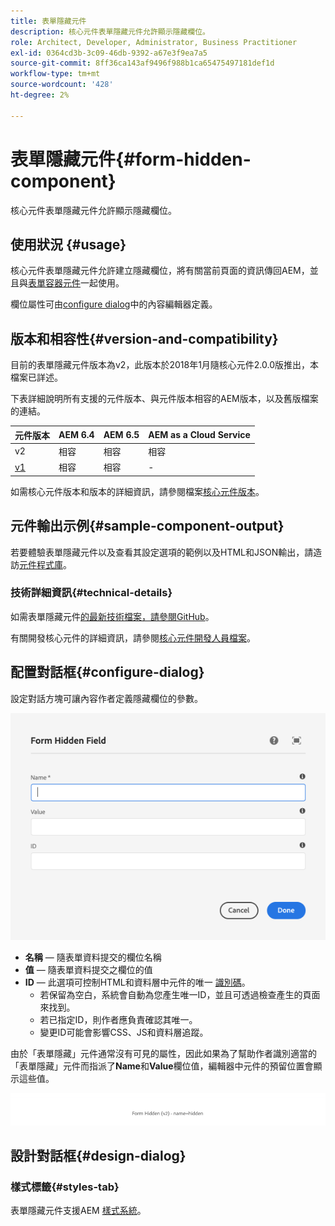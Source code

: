 ```yaml
---
title: 表單隱藏元件
description: 核心元件表單隱藏元件允許顯示隱藏欄位。
role: Architect, Developer, Administrator, Business Practitioner
exl-id: 0364cd3b-3c09-46db-9392-a67e3f9ea7a5
source-git-commit: 8ff36ca143af9496f988b1ca65475497181def1d
workflow-type: tm+mt
source-wordcount: '428'
ht-degree: 2%

---
```


# 表單隱藏元件{#form-hidden-component}

核心元件表單隱藏元件允許顯示隱藏欄位。

## 使用狀況 {#usage}

核心元件表單隱藏元件允許建立隱藏欄位，將有關當前頁面的資訊傳回AEM，並且與[表單容器元件](form-container.md)一起使用。

欄位屬性可由[configure dialog](form-hidden.md)中的內容編輯器定義。

## 版本和相容性{#version-and-compatibility}

目前的表單隱藏元件版本為v2，此版本於2018年1月隨核心元件2.0.0版推出，本檔案已詳述。

下表詳細說明所有支援的元件版本、與元件版本相容的AEM版本，以及舊版檔案的連結。

| 元件版本 | AEM 6.4 | AEM 6.5 | AEM as a Cloud Service  |
|--- |--- |--- |---|
| v2 | 相容 | 相容 | 相容 |
| [v1](/help/components/v1/form-hidden-v1.md) | 相容 | 相容 | - |

如需核心元件版本和版本的詳細資訊，請參閱檔案[核心元件版本](/help/versions.md)。

## 元件輸出示例{#sample-component-output}

若要體驗表單隱藏元件以及查看其設定選項的範例以及HTML和JSON輸出，請造訪[元件程式庫](https://adobe.com/go/aem_cmp_library_form_hidden)。

### 技術詳細資訊{#technical-details}

如需表單隱藏元件[的最新技術檔案，請參閱GitHub](https://adobe.com/go/aem_cmp_tech_form_hidden_v2)。

有關開發核心元件的詳細資訊，請參閱[核心元件開發人員檔案](/help/developing/overview.md)。

## 配置對話框{#configure-dialog}

設定對話方塊可讓內容作者定義隱藏欄位的參數。

![表單隱藏編輯對話方塊](/help/assets/form-hidden-edit.png)

* **名稱**  — 隨表單資料提交的欄位名稱
* **值**  — 隨表單資料提交之欄位的值
* **ID**  — 此選項可控制HTML和資料層中元件的唯一 [識別碼](/help/developing/data-layer/overview.md)。
   * 若保留為空白，系統會自動為您產生唯一ID，並且可透過檢查產生的頁面來找到。
   * 若已指定ID，則作者應負責確認其唯一。
   * 變更ID可能會影響CSS、JS和資料層追蹤。

由於「表單隱藏」元件通常沒有可見的屬性，因此如果為了幫助作者識別適當的「表單隱藏」元件而指派了&#x200B;**Name**&#x200B;和&#x200B;**Value**&#x200B;欄位值，編輯器中元件的預留位置會顯示這些值。

![表單隱藏元件範例](/help/assets/form-hidden-example.png)

## 設計對話框{#design-dialog}

### 樣式標籤{#styles-tab}

表單隱藏元件支援AEM [樣式系統](/help/get-started/authoring.md#component-styling)。
